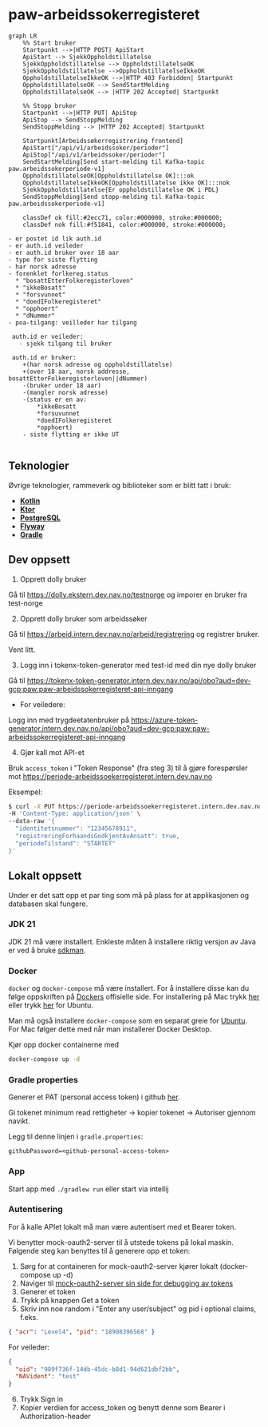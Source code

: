 # paw-arbeidssokerregisteret

```mermaid
graph LR
    %% Start bruker
    Startpunkt -->|HTTP POST| ApiStart
    ApiStart --> SjekkOppholdstillatelse
    SjekkOppholdstillatelse --> OppholdstillatelseOK
    SjekkOppholdstillatelse -->OppholdstillatelseIkkeOK
    OppholdstillatelseIkkeOK -->|HTTP 403 Forbidden| Startpunkt
    OppholdstillatelseOK --> SendStartMelding
    OppholdstillatelseOK --> |HTTP 202 Accepted| Startpunkt

    %% Stopp bruker
    Startpunkt -->|HTTP PUT| ApiStop
    ApiStop --> SendStoppMelding
    SendStoppMelding --> |HTTP 202 Accepted| Startpunkt

    Startpunkt[Arbeidssøkerregistrering frontend]
    ApiStart["/api/v1/arbeidssoker/perioder"]
    ApiStop["/api/v1/arbeidssoker/perioder"]
    SendStartMelding[Send start-melding til Kafka-topic paw.arbeidssokerperiode-v1]
    OppholdstillatelseOK[Oppholdstillatelse OK]:::ok
    OppholdstillatelseIkkeOK[Oppholdstillatelse ikke OK]:::nok
    SjekkOppholdstillatelse{Er oppholdstillatelse OK i PDL}
    SendStoppMelding[Send stopp-melding til Kafka-topic paw.arbeidssokerperiode-v1]

    classDef ok fill:#2ecc71, color:#000000, stroke:#000000;
    classDef nok fill:#f51841, color:#000000, stroke:#000000;
```

```
- er postet id lik auth.id
- er auth.id veileder
- er auth.id bruker over 18 aar
- type for siste flytting
- har norsk adresse
- forenklet forlkereg.status
  * "bosattEtterFolkeregisterloven"
  * "ikkeBosatt"
  * "forsvunnet"
  * "doedIFolkeregisteret"
  * "opphoert"
  * "dNummer"
- poa-tilgang: veilleder har tilgang
 
 auth.id er veileder:
   - sjekk tilgang til bruker
   
 auth.id er bruker:
    +(har norsk adresse og oppholdstillatelse)
    +(over 18 aar, norsk addresse, bosattEtterFolkeregisterloven||dNummer)    
    -(bruker under 18 aar)
    -(mangler norsk adresse)
    -(status er en av: 
        *ikkeBosatt
        *forsuvunnet
        *doedIFolkeregisteret
        *opphoert)
    - siste flytting er ikke UT
    
```

## Teknologier

Øvrige teknologier, rammeverk og biblioteker som er blitt tatt i bruk:

- [**Kotlin**](https://kotlinlang.org/)
- [**Ktor**](https://ktor.io/)
- [**PostgreSQL**](https://www.postgresql.org/)
- [**Flyway**](https://flywaydb.org/)
- [**Gradle**](https://gradle.org/)

## Dev oppsett

1) Opprett dolly bruker

Gå til https://dolly.ekstern.dev.nav.no/testnorge og imporer en bruker fra test-norge

2) Opprett dolly bruker som arbeidssøker

Gå til https://arbeid.intern.dev.nav.no/arbeid/registrering og registrer bruker.

Vent litt.

3) Logg inn i tokenx-token-generator med test-id med din nye dolly bruker

Gå til https://tokenx-token-generator.intern.dev.nav.no/api/obo?aud=dev-gcp:paw:paw-arbeidssokerregisteret-api-inngang

* For veiledere:

Logg inn med trygdeetatenbruker på https://azure-token-generator.intern.dev.nav.no/api/obo?aud=dev-gcp:paw:paw-arbeidssokerregisteret-api-inngang

4) Gjør kall mot API-et

Bruk `access_token` i "Token Response" (fra steg 3) til å gjøre forespørsler mot https://periode-arbeidssoekerregisteret.intern.dev.nav.no

Eksempel:

```sh
$ curl -X PUT https://periode-arbeidssoekerregisteret.intern.dev.nav.no/api/v1/arbeidssoker/periode -H 'Authorization: Bearer <access_token>'
-H 'Content-Type: application/json' \
--data-raw '{
  "identitetsnummer": "12345678911",
  "registreringForhaandsGodkjentAvAnsatt": true,
  "periodeTilstand": "STARTET"
}'
```

## Lokalt oppsett

Under er det satt opp et par ting som må på plass for at applikasjonen og databasen skal fungere.

### JDK 21

JDK 21 må være installert. Enkleste måten å installere riktig versjon av Java er ved å
bruke [sdkman](https://sdkman.io/install).

### Docker

`docker` og `docker-compose` må være installert. For å
installere disse kan du følge oppskriften på [Dockers](https://www.docker.com/) offisielle side. For installering på Mac
trykk [her](https://docs.docker.com/desktop/mac/install/) eller
trykk [her](https://docs.docker.com/engine/install/ubuntu/) for Ubuntu.

Man må også installere `docker-compose` som en separat greie
for [Ubuntu](https://docs.docker.com/compose/install/#install-compose-on-linux-systems). For Mac følger dette med når
man installerer Docker Desktop.

Kjør opp docker containerne med

```sh
docker-compose up -d
```

### Gradle properties

Generer et PAT (personal access token) i github [her](https://github.com/settings/tokens).

Gi tokenet minimum read rettigheter -> kopier tokenet -> Autoriser gjennom navikt.

Legg til denne linjen i ```gradle.properties```:

```githubPassword=<github-personal-access-token>```

### App

Start app med `./gradlew run` eller start via intellij

### Autentisering

For å kalle APIet lokalt må man være autentisert med et Bearer token.

Vi benytter mock-oauth2-server til å utstede tokens på lokal maskin. Følgende steg kan benyttes til å generere opp et token:

1. Sørg for at containeren for mock-oauth2-server kjører lokalt (docker-compose up -d)
2. Naviger til [mock-oauth2-server sin side for debugging av tokens](http://localhost:8081/default/debugger)
3. Generer et token
4. Trykk på knappen Get a token
5. Skriv inn noe random i "Enter any user/subject" og pid i optional claims, f.eks.

```json
{ "acr": "Level4", "pid": "18908396568" }
```

For veileder:
```json
{
  "oid": "989f736f-14db-45dc-b8d1-94d621dbf2bb",
  "NAVident": "test"
}
```

6. Trykk Sign in
7. Kopier verdien for access_token og benytt denne som Bearer i Authorization-header
